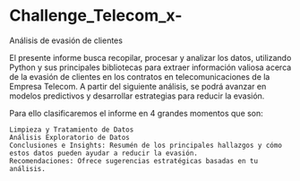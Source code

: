 # Challenge_Telecom_x-
Análisis de evasión de clientes



El presente informe busca recopilar, procesar y analizar los datos, utilizando Python y sus principales bibliotecas para extraer información valiosa acerca de la evasión de clientes en los contratos en telecomunicaciones de la Empresa Telecom. A partir del siguiente análisis, se podrá avanzar en modelos predictivos y desarrollar estrategias para reducir la evasión.

Para ello clasificaremos el informe en 4 grandes momentos que son:

    Limpieza y Tratamiento de Datos
    Análisis Exploratorio de Datos
    Conclusiones e Insights: Resumén de los principales hallazgos y cómo estos datos pueden ayudar a reducir la evasión.
    Recomendaciones: Ofrece sugerencias estratégicas basadas en tu análisis.

